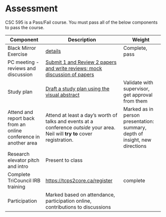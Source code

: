 # Assessment			

CSC 595 is a Pass/Fail course. You must pass all of the below components to pass the course.

| Component | Description | Weight |
|--------|--------|---------|
| Black Mirror	Exercise | [details](https://twitter.com/cfiesler/status/1329078337243815938?s=21) |Complete, pass |
| PC meeting - reviews and discussion	| [Submit 1 and Review 2 papers and write reviews; mock discussion of papers](assignments/pc_assignment.md) ||
| Study plan  | [Draft a study plan using the visual abstract](assignments/proposal_assignment.md) | 	Validate with supervisor, get approval from them |
| Attend and report back from an online conference in another area | Attend at least a day’s worth of talks and events at a conference *outside* your area. Neil will **try to** cover registration. | Marked as in person presentation: summary, depth of insight, new directions|
| Research elevator pitch and intro | Present to class | |
| Complete TriCouncil IRB training |  https://tcps2core.ca/register | complete |
| Participation	| Marked based on attendance, participation online, contributions to discussions | |

​			
